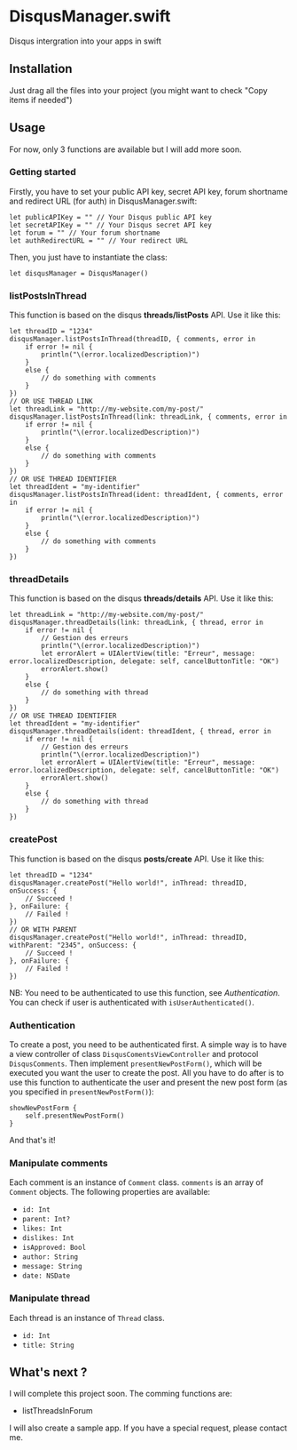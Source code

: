 # DisqusManager.swift
Disqus intergration into your apps in swift
## Installation
Just drag all the files into your project (you might want to check "Copy items if needed")
## Usage
For now, only 3 functions are available but I will add more soon.
### Getting started
Firstly, you have to set your public API key, secret API key, forum shortname and redirect URL (for auth) in DisqusManager.swift:
```
let publicAPIKey = "" // Your Disqus public API key
let secretAPIKey = "" // Your Disqus secret API key
let forum = "" // Your forum shortname
let authRedirectURL = "" // Your redirect URL
```
Then, you just have to instantiate the class:
```
let disqusManager = DisqusManager()
```
### listPostsInThread
This function is based on the disqus **threads/listPosts** API. Use it like this:
```
let threadID = "1234"
disqusManager.listPostsInThread(threadID, { comments, error in
    if error != nil {
        println("\(error.localizedDescription)")
    }
    else {
        // do something with comments
    }
})
// OR USE THREAD LINK
let threadLink = "http://my-website.com/my-post/"
disqusManager.listPostsInThread(link: threadLink, { comments, error in
    if error != nil {
        println("\(error.localizedDescription)")
    }
    else {
        // do something with comments
    }
})
// OR USE THREAD IDENTIFIER
let threadIdent = "my-identifier"
disqusManager.listPostsInThread(ident: threadIdent, { comments, error in
    if error != nil {
        println("\(error.localizedDescription)")
    }
    else {
        // do something with comments
    }
})
```
### threadDetails
This function is based on the disqus **threads/details** API. Use it like this:
```
let threadLink = "http://my-website.com/my-post/"
disqusManager.threadDetails(link: threadLink, { thread, error in
    if error != nil {
        // Gestion des erreurs
        println("\(error.localizedDescription)")
        let errorAlert = UIAlertView(title: "Erreur", message: error.localizedDescription, delegate: self, cancelButtonTitle: "OK")
        errorAlert.show()
    }
    else {
        // do something with thread
    }
})
// OR USE THREAD IDENTIFIER
let threadIdent = "my-identifier"
disqusManager.threadDetails(ident: threadIdent, { thread, error in
    if error != nil {
        // Gestion des erreurs
        println("\(error.localizedDescription)")
        let errorAlert = UIAlertView(title: "Erreur", message: error.localizedDescription, delegate: self, cancelButtonTitle: "OK")
        errorAlert.show()
    }
    else {
        // do something with thread
    }
})
```
### createPost
This function is based on the disqus **posts/create** API. Use it like this:
```
let threadID = "1234"
disqusManager.createPost("Hello world!", inThread: threadID, onSuccess: {
    // Succeed !
}, onFailure: {
    // Failed !
})
// OR WITH PARENT
disqusManager.createPost("Hello world!", inThread: threadID, withParent: "2345", onSuccess: {
    // Succeed !
}, onFailure: {
    // Failed !
})
```
NB: You need to be authenticated to use this function, see *Authentication*. You can check if user is authenticated with `isUserAuthenticated()`.
### Authentication
To create a post, you need to be authenticated first.
A simple way is to have a view controller of class `DisqusComentsViewController` and protocol `DisqusComments`. Then implement `presentNewPostForm()`, which will be executed you want the user to create the post. All you have to do after is to use this function to authenticate the user and present the new post form (as you specified in `presentNewPostForm()`):
```
showNewPostForm {
    self.presentNewPostForm()
}
```
And that's it!
### Manipulate comments
Each comment is an instance of `Comment` class. `comments` is an array of `Comment` objects.
The following properties are available:
* `id: Int`
* `parent: Int?`
* `likes: Int`
* `dislikes: Int`
* `isApproved: Bool`
* `author: String`
* `message: String`
* `date: NSDate`

### Manipulate thread
Each thread is an instance of `Thread` class.
* `id: Int`
* `title: String`

## What's next ?
I will complete this project soon. The comming functions are:
* listThreadsInForum

I will also create a sample app.
If you have a special request, please contact me.
